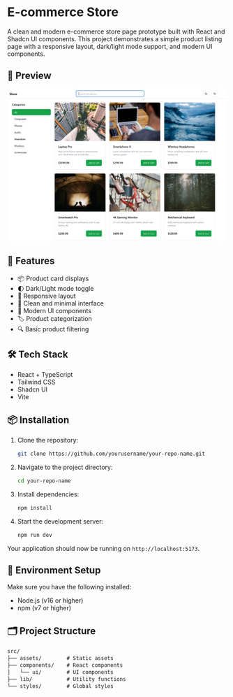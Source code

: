 
# E-commerce Store

A clean and modern e-commerce store page prototype built with React and Shadcn UI components. This project demonstrates a simple product listing page with a responsive layout, dark/light mode support, and modern UI components.

## 📸 Preview

![Store Preview](./public/preview.png)

## 🚀 Features

- 📦 Product card displays
- 🌓 Dark/Light mode toggle
- 📱 Responsive layout
- 🎯 Clean and minimal interface
- 🎨 Modern UI components
- 🏷️ Product categorization
- 🔍 Basic product filtering

## 🛠️ Tech Stack

- React + TypeScript
- Tailwind CSS
- Shadcn UI
- Vite

## 📦 Installation

1. Clone the repository:

   ```bash
   git clone https://github.com/yourusername/your-repo-name.git
   ```

2. Navigate to the project directory:

   ```bash
   cd your-repo-name
   ```

3. Install dependencies:

   ```bash
   npm install
   ```

4. Start the development server:

   ```bash
   npm run dev
   ```

Your application should now be running on `http://localhost:5173`.

## 🔧 Environment Setup

Make sure you have the following installed:
- Node.js (v16 or higher)
- npm (v7 or higher)

## 🗂️ Project Structure

```plaintext
src/
├── assets/        # Static assets
├── components/    # React components
│   └── ui/        # UI components
├── lib/           # Utility functions
└── styles/        # Global styles
```
